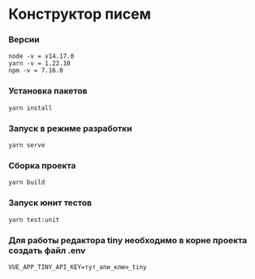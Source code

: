 # Конструктор писем

### Версии
```
node -v = v14.17.0
yarn -v = 1.22.10
npm -v = 7.16.0
```

### Установка пакетов
```
yarn install
```

### Запуск в режиме разработки
```
yarn serve
```

### Сборка проекта
```
yarn build
```

### Запуск юнит тестов
```
yarn test:unit
```

### Для работы редактора tiny необходимо в корне проекта создать файл .env 
```
VUE_APP_TINY_API_KEY=тут_апи_ключ_tiny
```
